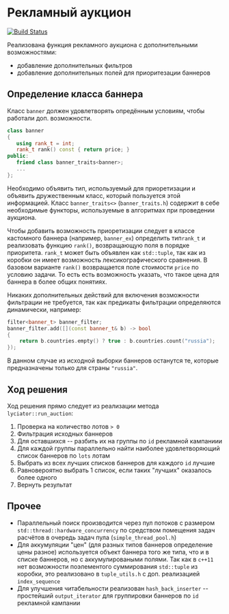 # Рекламный аукцион

[![Build Status](https://travis-ci.com/ilev4ik/banner-filter.svg?branch=master)](https://travis-ci.com/ilev4ik/banner-filter)

Реализована функция рекламного аукциона с дополнительными возможностями:

* добавление дополнительных фильтров
* добавление дополнительных полей для приоритезации баннеров

## Определение класса баннера
Класс `banner` должен удовлетворять опредённым условиям, чтобы работали доп. возможности.

 ```cpp
class banner
{
    using rank_t = int;
    rank_t rank() const { return price; }
public:
    friend class banner_traits<banner>;
    ... 
};

```

Необходимо объявить тип, используемый для приоретизации и объявить дружественным класс, который пользуется этой информацией.
Класс `banner_traits<>` (`banner_traits.h`) содержит в себе необходимые функторы, используемые в алгоритмах при проведении аукциона.

Чтобы добавить возможность приоретизации следует в классе кастомного баннера (например, `banner_ex`) определить тип`rank_t` и реализовать
 функцию `rank()`, возвращающую поля в порядке приоритета.
`rank_t` может быть объявлен как `std::tuple`, так как из коробки он имеет возможность лексикографического сравнения. В базовом варианте
`rank()` возвращается поле стоимости `price` по условию задачи. То есть есть возможность указать, что такое цена для баннера в более общих понятиях.

Никаких дополнительных действий для включения возможности фильтрации не требуется, так как предикаты фильтрации определяются динамически, например:
```cpp
filter<banner_t> banner_filter;
banner_filter.add([](const banner_t& b) -> bool
{
    return b.countries.empty() ? true : b.countries.count("russia");
});
```

В данном случае из исходной выборки баннеров останутся те, которые предназначены только для страны `"russia"`.

## Ход решения
Ход решения прямо следует из реализации метода `lyciator::run_auction`:
1) Проверка на количество лотов `> 0`
2) Фильтрация исходных баннеров
3) Для оставшихся -- разбить их на группы по `id` рекламной кампаниии
4) Для каждой группы параллельно найти наиболее удовлетворяющий список баннеров по `lots` лотам
5) Выбрать из всех лучших списков баннеров для каждого `id` лучшие
6) Равновероятно выбрать 1 список, если таких "лучших" оказалось более одного
7) Вернуть результат

## Прочее
* Параллельный поиск производится через пул потоков с размером `std::thread::hardware_concurrency` по средством помещения
задач расчётов в очередь задач пула (`simple_thread_pool.h`)
* Для аккумуляции "цен" (для разных типов баннеров определение цены разное) используется объект баннера
того же типа, что и в списке баннеров, но с аккумулироваными полями. Так как в `c++11` нет возможности поэлементого суммирования `std::tuple`
из коробки, это реализовано в `tuple_utils.h` с доп. реализацией `index_sequence`
* Для улучшения читабельности реализован `hash_back_inserter` -- простейший `output_iterator` для группировки
баннеров по `id` рекламной кампании 


